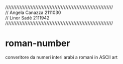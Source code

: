 ////////////////////////////////////////////////////////////////////  
// Angela Canazza 2111030  
// Linor Sadè 2111942  
////////////////////////////////////////////////////////////////////  
# roman-number
converitore da numeri interi arabi a romani in ASCII art
